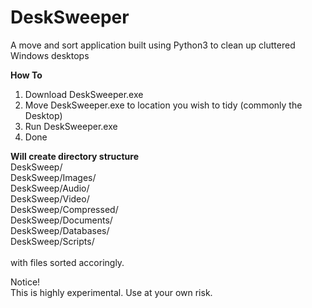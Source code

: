 # DeskSweeper
A move and sort application built using Python3 to clean up cluttered Windows desktops

<strong>How To</strong>

1. Download DeskSweeper.exe
2. Move DeskSweeper.exe to location you wish to tidy (commonly the Desktop)
3. Run DeskSweeper.exe
4. Done

<strong>Will create directory structure</strong></br>
DeskSweep/</br>
DeskSweep/Images/</br>
DeskSweep/Audio/</br>
DeskSweep/Video/</br>
DeskSweep/Compressed/</br>
DeskSweep/Documents/</br>
DeskSweep/Databases/</br>
DeskSweep/Scripts/</br></br>
with files sorted accoringly. 

Notice!</br>
This is highly experimental. Use at your own risk. 






